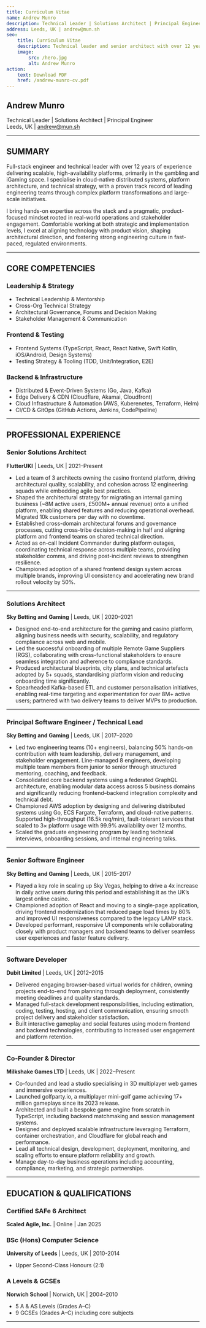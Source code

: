 ```yaml
---
title: Curriculum Vitae
name: Andrew Munro
description: Technical Leader | Solutions Architect | Principal Engineer
address: Leeds, UK | andrew@mun.sh
seo:
    title: Curriculum Vitae
    description: Technical leader and senior architect with over 12 years of experience spanning software engineering, platform architecture, and technical strategy.
    image:
        src: /hero.jpg
        alt: Andrew Munro
action:
    text: Download PDF
    href: /andrew-munro-cv.pdf
---
```


## Andrew Munro

Technical Leader | Solutions Architect | Principal Engineer  
Leeds, UK | andrew@mun.sh

---

## SUMMARY

Full-stack engineer and technical leader with over 12 years of experience delivering scalable, high-availability platforms, primarily in the gambling and iGaming space. I specialise in cloud-native distributed systems, platform architecture, and technical strategy, with a proven track record of leading engineering teams through complex platform transformations and large-scale initiatives.

I bring hands-on expertise across the stack and a pragmatic, product-focused mindset rooted in real-world operations and stakeholder engagement. Comfortable working at both strategic and implementation levels, I excel at aligning technology with product vision, shaping architectural direction, and fostering strong engineering culture in fast-paced, regulated environments.

---

## CORE COMPETENCIES

### Leadership & Strategy

- Technical Leadership & Mentorship
- Cross-Org Technical Strategy
- Architectural Governance, Forums and Decision Making
- Stakeholder Management & Communication

### Frontend & Testing

- Frontend Systems (TypeScript, React, React Native, Swift Kotlin, iOS/Android, Design Systems)
- Testing Strategy & Tooling (TDD, Unit/Integration, E2E)

### Backend & Infrastructure

- Distributed & Event-Driven Systems (Go, Java, Kafka)
- Edge Delivery & CDN (Cloudflare, Akamai, Cloudfront)
- Cloud Infrastructure & Automation (AWS, Kuberenetes, Terraform, Helm)
- CI/CD & GitOps (GitHub Actions, Jenkins, CodePipeline)

---

## PROFESSIONAL EXPERIENCE

### Senior Solutions Architect

**FlutterUKI** | Leeds, UK | 2021–Present

- Led a team of 3 architects owning the casino frontend platform, driving architectural quality, scalability, and cohesion across 12 engineering squads while embedding agile best practices.
- Shaped the architectural strategy for migrating an internal gaming business (~8M active users, £500M+ annual revenue) onto a unified platform, enabling shared features and reducing operational overhead. Migrated 10k customers per day with no downtime.
- Established cross-domain architectural forums and governance processes, cutting cross-tribe decision-making in half and aligning platform and frontend teams on shared technical direction.
- Acted as on-call Incident Commander during platform outages, coordinating technical response across multiple teams, providing stakeholder comms, and driving post-incident reviews to strengthen resilience.
- Championed adoption of a shared frontend design system across multiple brands, improving UI consistency and accelerating new brand rollout velocity by 50%.

---

### Solutions Architect

**Sky Betting and Gaming** | Leeds, UK | 2020–2021

- Designed end-to-end architecture for the gaming and casino platform, aligning business needs with security, scalability, and regulatory compliance across web and mobile.
- Led the successful onboarding of multiple Remote Game Suppliers (RGS), collaborating with cross-functional stakeholders to ensure seamless integration and adherence to compliance standards.
- Produced architectural blueprints, city plans, and technical artefacts adopted by 5+ squads, standardising platform vision and reducing onboarding time significantly.
- Spearheaded Kafka-based ETL and customer personalisation initiatives, enabling real-time targeting and experimentation for over 8M+ active users; partnered with two delivery teams to deliver MVPs to production.

---

### Principal Software Engineer / Technical Lead

**Sky Betting and Gaming** | Leeds, UK | 2017–2020

- Led two engineering teams (10+ engineers), balancing 50% hands-on contribution with team leadership, delivery management, and stakeholder engagement. Line-managed 8 engineers, developing multiple team members from junior to senior through structured mentoring, coaching, and feedback.
- Consolidated core backend systems using a federated GraphQL architecture, enabling modular data access across 5 business domains and significantly reducing frontend–backend integration complexity and technical debt.
- Championed AWS adoption by designing and delivering distributed systems using Go, ECS Fargate, Terraform, and cloud-native patterns. Supported high-throughput (16.5k req/min), fault-tolerant services that scaled to 3× platform usage with 99.9% availability over 12 months.
- Scaled the graduate engineering program by leading technical interviews, onboarding sessions, and internal engineering talks.

---

### Senior Software Engineer

**Sky Betting and Gaming** | Leeds, UK | 2015–2017

- Played a key role in scaling up Sky Vegas, helping to drive a 4x increase in daily active users during this period and establishing it as the UK’s largest online casino.
- Championed adoption of React and moving to a single-page application, driving frontend modernization that reduced page load times by 80% and improved UI responsiveness compared to the legacy LAMP stack.
- Developed performant, responsive UI components while collaborating closely with product managers and backend teams to deliver seamless user experiences and faster feature delivery.

---

### Software Developer

**Dubit Limited** | Leeds, UK | 2012–2015

- Delivered engaging browser-based virtual worlds for children, owning projects end-to-end from planning through deployment, consistently meeting deadlines and quality standards.
- Managed full-stack development responsibilities, including estimation, coding, testing, hosting, and client communication, ensuring smooth project delivery and stakeholder satisfaction.
- Built interactive gameplay and social features using modern frontend and backend technologies, contributing to increased user engagement and platform retention.

---

### Co-Founder & Director

**Milkshake Games LTD** | Leeds, UK | 2022–Present

- Co-founded and lead a studio specialising in 3D multiplayer web games and immersive experiences.
- Launched golfparty.io, a multiplayer mini-golf game achieving 17+ million gameplays since its 2023 release.
- Architected and built a bespoke game engine from scratch in TypeScript, including backend matchmaking and session management systems.
- Designed and deployed scalable infrastructure leveraging Terraform, container orchestration, and Cloudflare for global reach and performance.
- Lead all technical design, development, deployment, monitoring, and scaling efforts to ensure platform reliability and growth.
- Manage day-to-day business operations including accounting, compliance, marketing, and strategic partnerships.

---

## EDUCATION & QUALIFICATIONS

### Certified SAFe 6 Architect

**Scaled Agile, Inc.** | Online | Jan 2025

### BSc (Hons) Computer Science

**University of Leeds** | Leeds, UK | 2010-2014

- Upper Second-Class Honours (2:1)

### A Levels & GCSEs

**Norwich School** | Norwich, UK | 2004–2010

- 5 A & AS Levels (Grades A–C)
- 9 GCSEs (Grades A–C) including core subjects

---
